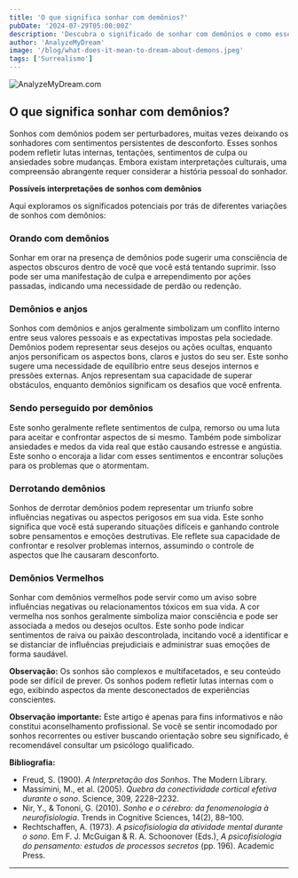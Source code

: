 ```yaml
---
title: 'O que significa sonhar com demônios?'
pubDate: '2024-07-29T05:00:00Z'
description: 'Descubra o significado de sonhar com demônios e como esses sonhos podem refletir conflitos internos, tentações e medos. Aprenda a interpretar esses sonhos e como lidar com eles.'
author: 'AnalyzeMyDream'
image: '/blog/what-does-it-mean-to-dream-about-demons.jpeg'
tags: ['Surrealismo']
---
```


![AnalyzeMyDream.com](/blog/what-does-it-mean-to-dream-about-demons.jpeg)

## O que significa sonhar com demônios?

Sonhos com demônios podem ser perturbadores, muitas vezes deixando os sonhadores com sentimentos persistentes de desconforto. Esses sonhos podem refletir lutas internas, tentações, sentimentos de culpa ou ansiedades sobre mudanças. Embora existam interpretações culturais, uma compreensão abrangente requer considerar a história pessoal do sonhador.

**Possíveis interpretações de sonhos com demônios**

Aqui exploramos os significados potenciais por trás de diferentes variações de sonhos com demônios:

### Orando com demônios

Sonhar em orar na presença de demônios pode sugerir uma consciência de aspectos obscuros dentro de você que você está tentando suprimir. Isso pode ser uma manifestação de culpa e arrependimento por ações passadas, indicando uma necessidade de perdão ou redenção. 

### Demônios e anjos

Sonhos com demônios e anjos geralmente simbolizam um conflito interno entre seus valores pessoais e as expectativas impostas pela sociedade. Demônios podem representar seus desejos ou ações ocultas, enquanto anjos personificam os aspectos bons, claros e justos do seu ser. Este sonho sugere uma necessidade de equilíbrio entre seus desejos internos e pressões externas. Anjos representam sua capacidade de superar obstáculos, enquanto demônios significam os desafios que você enfrenta.

### Sendo perseguido por demônios

Este sonho geralmente reflete sentimentos de culpa, remorso ou uma luta para aceitar e confrontar aspectos de si mesmo. Também pode simbolizar ansiedades e medos da vida real que estão causando estresse e angústia. Este sonho o encoraja a lidar com esses sentimentos e encontrar soluções para os problemas que o atormentam.

### Derrotando demônios

Sonhos de derrotar demônios podem representar um triunfo sobre influências negativas ou aspectos perigosos em sua vida. Este sonho significa que você está superando situações difíceis e ganhando controle sobre pensamentos e emoções destrutivas. Ele reflete sua capacidade de confrontar e resolver problemas internos, assumindo o controle de aspectos que lhe causaram desconforto.

### Demônios Vermelhos

Sonhar com demônios vermelhos pode servir como um aviso sobre influências negativas ou relacionamentos tóxicos em sua vida. A cor vermelha nos sonhos geralmente simboliza maior consciência e pode ser associada a medos ou desejos ocultos. Este sonho pode indicar sentimentos de raiva ou paixão descontrolada, incitando você a identificar e se distanciar de influências prejudiciais e administrar suas emoções de forma saudável.

**Observação:** Os sonhos são complexos e multifacetados, e seu conteúdo pode ser difícil de prever. Os sonhos podem refletir lutas internas com o ego, exibindo aspectos da mente desconectados de experiências conscientes. 

**Observação importante:** Este artigo é apenas para fins informativos e não constitui aconselhamento profissional. Se você se sentir incomodado por sonhos recorrentes ou estiver buscando orientação sobre seu significado, é recomendável consultar um psicólogo qualificado.

**Bibliografia:**

* Freud, S. (1900). *A Interpretação dos Sonhos*. The Modern Library.
* Massimini, M., et al. (2005). *Quebra da conectividade cortical efetiva durante o sono*. Science, 309, 2228–2232.
* Nir, Y., & Tononi, G. (2010). *Sonho e o cérebro: da fenomenologia à neurofisiologia*. Trends in Cognitive Sciences, 14(2), 88–100.
* Rechtschaffen, A. (1973). *A psicofisiologia da atividade mental durante o sono*. Em F. J. McGuigan & R. A. Schoonover (Eds.), *A psicofisiologia do pensamento: estudos de processos secretos* (pp. 196). Academic Press.

---